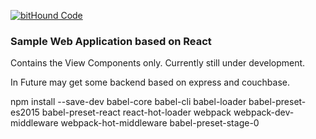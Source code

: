 [![bitHound Code](https://www.bithound.io/github/VenkateshKatabathula/react-flux-example/badges/code.svg)](https://www.bithound.io/github/VenkateshKatabathula/react-flux-example)

<h3>Sample Web Application based on React</h3>
Contains the View Components only. 
Currently still under development.

In Future may get some backend based on express and couchbase.


 npm install --save-dev babel-core babel-cli  babel-loader  babel-preset-es2015  babel-preset-react  react-hot-loader  webpack  webpack-dev-middleware  webpack-hot-middleware babel-preset-stage-0
